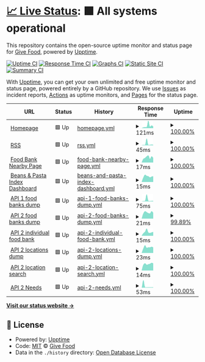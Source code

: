 # [📈 Live Status](https://uptime.givefood.org.uk): <!--live status--> **🟩 All systems operational**

This repository contains the open-source uptime monitor and status page for [Give Food](https://www.givefood.org.uk), powered by [Upptime](https://github.com/upptime/upptime).

[![Uptime CI](https://github.com/koj-co/upptime/workflows/Uptime%20CI/badge.svg)](https://github.com/koj-co/upptime/actions?query=workflow%3A%22Uptime+CI%22)
[![Response Time CI](https://github.com/koj-co/upptime/workflows/Response%20Time%20CI/badge.svg)](https://github.com/koj-co/upptime/actions?query=workflow%3A%22Response+Time+CI%22)
[![Graphs CI](https://github.com/koj-co/upptime/workflows/Graphs%20CI/badge.svg)](https://github.com/koj-co/upptime/actions?query=workflow%3A%22Graphs+CI%22)
[![Static Site CI](https://github.com/koj-co/upptime/workflows/Static%20Site%20CI/badge.svg)](https://github.com/koj-co/upptime/actions?query=workflow%3A%22Static+Site+CI%22)
[![Summary CI](https://github.com/koj-co/upptime/workflows/Summary%20CI/badge.svg)](https://github.com/koj-co/upptime/actions?query=workflow%3A%22Summary+CI%22)

With [Upptime](https://upptime.js.org), you can get your own unlimited and free uptime monitor and status page, powered entirely by a GitHub repository. We use [Issues](https://github.com/givefood/upptime/issues) as incident reports, [Actions](https://github.com/givefood/upptime/actions) as uptime monitors, and [Pages](https://uptime.givefood.org.uk) for the status page.

<!--start: status pages-->
<!-- This summary is generated by Upptime (https://github.com/upptime/upptime) -->
<!-- Do not edit this manually, your changes will be overwritten -->
<!-- prettier-ignore -->
| URL | Status | History | Response Time | Uptime |
| --- | ------ | ------- | ------------- | ------ |
| <img alt="" src="https://icons.duckduckgo.com/ip3/www.givefood.org.uk.ico" height="13"> [Homepage](https://www.givefood.org.uk/) | 🟩 Up | [homepage.yml](https://github.com/givefood/upptime/commits/HEAD/history/homepage.yml) | <details><summary><img alt="Response time graph" src="./graphs/homepage/response-time-week.png" height="20"> 121ms</summary><br><a href="https://uptime.givefood.org.uk/history/homepage"><img alt="Response time 347" src="https://img.shields.io/endpoint?url=https%3A%2F%2Fraw.githubusercontent.com%2Fgivefood%2Fupptime%2FHEAD%2Fapi%2Fhomepage%2Fresponse-time.json"></a><br><a href="https://uptime.givefood.org.uk/history/homepage"><img alt="24-hour response time 86" src="https://img.shields.io/endpoint?url=https%3A%2F%2Fraw.githubusercontent.com%2Fgivefood%2Fupptime%2FHEAD%2Fapi%2Fhomepage%2Fresponse-time-day.json"></a><br><a href="https://uptime.givefood.org.uk/history/homepage"><img alt="7-day response time 121" src="https://img.shields.io/endpoint?url=https%3A%2F%2Fraw.githubusercontent.com%2Fgivefood%2Fupptime%2FHEAD%2Fapi%2Fhomepage%2Fresponse-time-week.json"></a><br><a href="https://uptime.givefood.org.uk/history/homepage"><img alt="30-day response time 565" src="https://img.shields.io/endpoint?url=https%3A%2F%2Fraw.githubusercontent.com%2Fgivefood%2Fupptime%2FHEAD%2Fapi%2Fhomepage%2Fresponse-time-month.json"></a><br><a href="https://uptime.givefood.org.uk/history/homepage"><img alt="1-year response time 347" src="https://img.shields.io/endpoint?url=https%3A%2F%2Fraw.githubusercontent.com%2Fgivefood%2Fupptime%2FHEAD%2Fapi%2Fhomepage%2Fresponse-time-year.json"></a></details> | <details><summary><a href="https://uptime.givefood.org.uk/history/homepage">100.00%</a></summary><a href="https://uptime.givefood.org.uk/history/homepage"><img alt="All-time uptime 100.00%" src="https://img.shields.io/endpoint?url=https%3A%2F%2Fraw.githubusercontent.com%2Fgivefood%2Fupptime%2FHEAD%2Fapi%2Fhomepage%2Fuptime.json"></a><br><a href="https://uptime.givefood.org.uk/history/homepage"><img alt="24-hour uptime 100.00%" src="https://img.shields.io/endpoint?url=https%3A%2F%2Fraw.githubusercontent.com%2Fgivefood%2Fupptime%2FHEAD%2Fapi%2Fhomepage%2Fuptime-day.json"></a><br><a href="https://uptime.givefood.org.uk/history/homepage"><img alt="7-day uptime 100.00%" src="https://img.shields.io/endpoint?url=https%3A%2F%2Fraw.githubusercontent.com%2Fgivefood%2Fupptime%2FHEAD%2Fapi%2Fhomepage%2Fuptime-week.json"></a><br><a href="https://uptime.givefood.org.uk/history/homepage"><img alt="30-day uptime 100.00%" src="https://img.shields.io/endpoint?url=https%3A%2F%2Fraw.githubusercontent.com%2Fgivefood%2Fupptime%2FHEAD%2Fapi%2Fhomepage%2Fuptime-month.json"></a><br><a href="https://uptime.givefood.org.uk/history/homepage"><img alt="1-year uptime 100.00%" src="https://img.shields.io/endpoint?url=https%3A%2F%2Fraw.githubusercontent.com%2Fgivefood%2Fupptime%2FHEAD%2Fapi%2Fhomepage%2Fuptime-year.json"></a></details>
| <img alt="" src="https://icons.duckduckgo.com/ip3/www.givefood.org.uk.ico" height="13"> [RSS](https://www.givefood.org.uk/needs/rss.xml) | 🟩 Up | [rss.yml](https://github.com/givefood/upptime/commits/HEAD/history/rss.yml) | <details><summary><img alt="Response time graph" src="./graphs/rss/response-time-week.png" height="20"> 45ms</summary><br><a href="https://uptime.givefood.org.uk/history/rss"><img alt="Response time 462" src="https://img.shields.io/endpoint?url=https%3A%2F%2Fraw.githubusercontent.com%2Fgivefood%2Fupptime%2FHEAD%2Fapi%2Frss%2Fresponse-time.json"></a><br><a href="https://uptime.givefood.org.uk/history/rss"><img alt="24-hour response time 18" src="https://img.shields.io/endpoint?url=https%3A%2F%2Fraw.githubusercontent.com%2Fgivefood%2Fupptime%2FHEAD%2Fapi%2Frss%2Fresponse-time-day.json"></a><br><a href="https://uptime.givefood.org.uk/history/rss"><img alt="7-day response time 45" src="https://img.shields.io/endpoint?url=https%3A%2F%2Fraw.githubusercontent.com%2Fgivefood%2Fupptime%2FHEAD%2Fapi%2Frss%2Fresponse-time-week.json"></a><br><a href="https://uptime.givefood.org.uk/history/rss"><img alt="30-day response time 109" src="https://img.shields.io/endpoint?url=https%3A%2F%2Fraw.githubusercontent.com%2Fgivefood%2Fupptime%2FHEAD%2Fapi%2Frss%2Fresponse-time-month.json"></a><br><a href="https://uptime.givefood.org.uk/history/rss"><img alt="1-year response time 462" src="https://img.shields.io/endpoint?url=https%3A%2F%2Fraw.githubusercontent.com%2Fgivefood%2Fupptime%2FHEAD%2Fapi%2Frss%2Fresponse-time-year.json"></a></details> | <details><summary><a href="https://uptime.givefood.org.uk/history/rss">100.00%</a></summary><a href="https://uptime.givefood.org.uk/history/rss"><img alt="All-time uptime 100.00%" src="https://img.shields.io/endpoint?url=https%3A%2F%2Fraw.githubusercontent.com%2Fgivefood%2Fupptime%2FHEAD%2Fapi%2Frss%2Fuptime.json"></a><br><a href="https://uptime.givefood.org.uk/history/rss"><img alt="24-hour uptime 100.00%" src="https://img.shields.io/endpoint?url=https%3A%2F%2Fraw.githubusercontent.com%2Fgivefood%2Fupptime%2FHEAD%2Fapi%2Frss%2Fuptime-day.json"></a><br><a href="https://uptime.givefood.org.uk/history/rss"><img alt="7-day uptime 100.00%" src="https://img.shields.io/endpoint?url=https%3A%2F%2Fraw.githubusercontent.com%2Fgivefood%2Fupptime%2FHEAD%2Fapi%2Frss%2Fuptime-week.json"></a><br><a href="https://uptime.givefood.org.uk/history/rss"><img alt="30-day uptime 100.00%" src="https://img.shields.io/endpoint?url=https%3A%2F%2Fraw.githubusercontent.com%2Fgivefood%2Fupptime%2FHEAD%2Fapi%2Frss%2Fuptime-month.json"></a><br><a href="https://uptime.givefood.org.uk/history/rss"><img alt="1-year uptime 100.00%" src="https://img.shields.io/endpoint?url=https%3A%2F%2Fraw.githubusercontent.com%2Fgivefood%2Fupptime%2FHEAD%2Fapi%2Frss%2Fuptime-year.json"></a></details>
| <img alt="" src="https://icons.duckduckgo.com/ip3/www.givefood.org.uk.ico" height="13"> [Food Bank Nearby Page](https://www.givefood.org.uk/needs/at/saltash/nearby/) | 🟩 Up | [food-bank-nearby-page.yml](https://github.com/givefood/upptime/commits/HEAD/history/food-bank-nearby-page.yml) | <details><summary><img alt="Response time graph" src="./graphs/food-bank-nearby-page/response-time-week.png" height="20"> 17ms</summary><br><a href="https://uptime.givefood.org.uk/history/food-bank-nearby-page"><img alt="Response time 60" src="https://img.shields.io/endpoint?url=https%3A%2F%2Fraw.githubusercontent.com%2Fgivefood%2Fupptime%2FHEAD%2Fapi%2Ffood-bank-nearby-page%2Fresponse-time.json"></a><br><a href="https://uptime.givefood.org.uk/history/food-bank-nearby-page"><img alt="24-hour response time 15" src="https://img.shields.io/endpoint?url=https%3A%2F%2Fraw.githubusercontent.com%2Fgivefood%2Fupptime%2FHEAD%2Fapi%2Ffood-bank-nearby-page%2Fresponse-time-day.json"></a><br><a href="https://uptime.givefood.org.uk/history/food-bank-nearby-page"><img alt="7-day response time 17" src="https://img.shields.io/endpoint?url=https%3A%2F%2Fraw.githubusercontent.com%2Fgivefood%2Fupptime%2FHEAD%2Fapi%2Ffood-bank-nearby-page%2Fresponse-time-week.json"></a><br><a href="https://uptime.givefood.org.uk/history/food-bank-nearby-page"><img alt="30-day response time 40" src="https://img.shields.io/endpoint?url=https%3A%2F%2Fraw.githubusercontent.com%2Fgivefood%2Fupptime%2FHEAD%2Fapi%2Ffood-bank-nearby-page%2Fresponse-time-month.json"></a><br><a href="https://uptime.givefood.org.uk/history/food-bank-nearby-page"><img alt="1-year response time 60" src="https://img.shields.io/endpoint?url=https%3A%2F%2Fraw.githubusercontent.com%2Fgivefood%2Fupptime%2FHEAD%2Fapi%2Ffood-bank-nearby-page%2Fresponse-time-year.json"></a></details> | <details><summary><a href="https://uptime.givefood.org.uk/history/food-bank-nearby-page">100.00%</a></summary><a href="https://uptime.givefood.org.uk/history/food-bank-nearby-page"><img alt="All-time uptime 100.00%" src="https://img.shields.io/endpoint?url=https%3A%2F%2Fraw.githubusercontent.com%2Fgivefood%2Fupptime%2FHEAD%2Fapi%2Ffood-bank-nearby-page%2Fuptime.json"></a><br><a href="https://uptime.givefood.org.uk/history/food-bank-nearby-page"><img alt="24-hour uptime 100.00%" src="https://img.shields.io/endpoint?url=https%3A%2F%2Fraw.githubusercontent.com%2Fgivefood%2Fupptime%2FHEAD%2Fapi%2Ffood-bank-nearby-page%2Fuptime-day.json"></a><br><a href="https://uptime.givefood.org.uk/history/food-bank-nearby-page"><img alt="7-day uptime 100.00%" src="https://img.shields.io/endpoint?url=https%3A%2F%2Fraw.githubusercontent.com%2Fgivefood%2Fupptime%2FHEAD%2Fapi%2Ffood-bank-nearby-page%2Fuptime-week.json"></a><br><a href="https://uptime.givefood.org.uk/history/food-bank-nearby-page"><img alt="30-day uptime 100.00%" src="https://img.shields.io/endpoint?url=https%3A%2F%2Fraw.githubusercontent.com%2Fgivefood%2Fupptime%2FHEAD%2Fapi%2Ffood-bank-nearby-page%2Fuptime-month.json"></a><br><a href="https://uptime.givefood.org.uk/history/food-bank-nearby-page"><img alt="1-year uptime 100.00%" src="https://img.shields.io/endpoint?url=https%3A%2F%2Fraw.githubusercontent.com%2Fgivefood%2Fupptime%2FHEAD%2Fapi%2Ffood-bank-nearby-page%2Fuptime-year.json"></a></details>
| <img alt="" src="https://icons.duckduckgo.com/ip3/www.givefood.org.uk.ico" height="13"> [Beans & Pasta Index Dashboard](https://www.givefood.org.uk/dashboard/bean-pasta-index/) | 🟩 Up | [beans-and-pasta-index-dashboard.yml](https://github.com/givefood/upptime/commits/HEAD/history/beans-and-pasta-index-dashboard.yml) | <details><summary><img alt="Response time graph" src="./graphs/beans-and-pasta-index-dashboard/response-time-week.png" height="20"> 15ms</summary><br><a href="https://uptime.givefood.org.uk/history/beans-and-pasta-index-dashboard"><img alt="Response time 62" src="https://img.shields.io/endpoint?url=https%3A%2F%2Fraw.githubusercontent.com%2Fgivefood%2Fupptime%2FHEAD%2Fapi%2Fbeans-and-pasta-index-dashboard%2Fresponse-time.json"></a><br><a href="https://uptime.givefood.org.uk/history/beans-and-pasta-index-dashboard"><img alt="24-hour response time 15" src="https://img.shields.io/endpoint?url=https%3A%2F%2Fraw.githubusercontent.com%2Fgivefood%2Fupptime%2FHEAD%2Fapi%2Fbeans-and-pasta-index-dashboard%2Fresponse-time-day.json"></a><br><a href="https://uptime.givefood.org.uk/history/beans-and-pasta-index-dashboard"><img alt="7-day response time 15" src="https://img.shields.io/endpoint?url=https%3A%2F%2Fraw.githubusercontent.com%2Fgivefood%2Fupptime%2FHEAD%2Fapi%2Fbeans-and-pasta-index-dashboard%2Fresponse-time-week.json"></a><br><a href="https://uptime.givefood.org.uk/history/beans-and-pasta-index-dashboard"><img alt="30-day response time 53" src="https://img.shields.io/endpoint?url=https%3A%2F%2Fraw.githubusercontent.com%2Fgivefood%2Fupptime%2FHEAD%2Fapi%2Fbeans-and-pasta-index-dashboard%2Fresponse-time-month.json"></a><br><a href="https://uptime.givefood.org.uk/history/beans-and-pasta-index-dashboard"><img alt="1-year response time 62" src="https://img.shields.io/endpoint?url=https%3A%2F%2Fraw.githubusercontent.com%2Fgivefood%2Fupptime%2FHEAD%2Fapi%2Fbeans-and-pasta-index-dashboard%2Fresponse-time-year.json"></a></details> | <details><summary><a href="https://uptime.givefood.org.uk/history/beans-and-pasta-index-dashboard">100.00%</a></summary><a href="https://uptime.givefood.org.uk/history/beans-and-pasta-index-dashboard"><img alt="All-time uptime 100.00%" src="https://img.shields.io/endpoint?url=https%3A%2F%2Fraw.githubusercontent.com%2Fgivefood%2Fupptime%2FHEAD%2Fapi%2Fbeans-and-pasta-index-dashboard%2Fuptime.json"></a><br><a href="https://uptime.givefood.org.uk/history/beans-and-pasta-index-dashboard"><img alt="24-hour uptime 100.00%" src="https://img.shields.io/endpoint?url=https%3A%2F%2Fraw.githubusercontent.com%2Fgivefood%2Fupptime%2FHEAD%2Fapi%2Fbeans-and-pasta-index-dashboard%2Fuptime-day.json"></a><br><a href="https://uptime.givefood.org.uk/history/beans-and-pasta-index-dashboard"><img alt="7-day uptime 100.00%" src="https://img.shields.io/endpoint?url=https%3A%2F%2Fraw.githubusercontent.com%2Fgivefood%2Fupptime%2FHEAD%2Fapi%2Fbeans-and-pasta-index-dashboard%2Fuptime-week.json"></a><br><a href="https://uptime.givefood.org.uk/history/beans-and-pasta-index-dashboard"><img alt="30-day uptime 100.00%" src="https://img.shields.io/endpoint?url=https%3A%2F%2Fraw.githubusercontent.com%2Fgivefood%2Fupptime%2FHEAD%2Fapi%2Fbeans-and-pasta-index-dashboard%2Fuptime-month.json"></a><br><a href="https://uptime.givefood.org.uk/history/beans-and-pasta-index-dashboard"><img alt="1-year uptime 100.00%" src="https://img.shields.io/endpoint?url=https%3A%2F%2Fraw.githubusercontent.com%2Fgivefood%2Fupptime%2FHEAD%2Fapi%2Fbeans-and-pasta-index-dashboard%2Fuptime-year.json"></a></details>
| <img alt="" src="https://icons.duckduckgo.com/ip3/www.givefood.org.uk.ico" height="13"> [API 1 food banks dump](https://www.givefood.org.uk/api/1/foodbanks/) | 🟩 Up | [api-1-food-banks-dump.yml](https://github.com/givefood/upptime/commits/HEAD/history/api-1-food-banks-dump.yml) | <details><summary><img alt="Response time graph" src="./graphs/api-1-food-banks-dump/response-time-week.png" height="20"> 75ms</summary><br><a href="https://uptime.givefood.org.uk/history/api-1-food-banks-dump"><img alt="Response time 573" src="https://img.shields.io/endpoint?url=https%3A%2F%2Fraw.githubusercontent.com%2Fgivefood%2Fupptime%2FHEAD%2Fapi%2Fapi-1-food-banks-dump%2Fresponse-time.json"></a><br><a href="https://uptime.givefood.org.uk/history/api-1-food-banks-dump"><img alt="24-hour response time 29" src="https://img.shields.io/endpoint?url=https%3A%2F%2Fraw.githubusercontent.com%2Fgivefood%2Fupptime%2FHEAD%2Fapi%2Fapi-1-food-banks-dump%2Fresponse-time-day.json"></a><br><a href="https://uptime.givefood.org.uk/history/api-1-food-banks-dump"><img alt="7-day response time 75" src="https://img.shields.io/endpoint?url=https%3A%2F%2Fraw.githubusercontent.com%2Fgivefood%2Fupptime%2FHEAD%2Fapi%2Fapi-1-food-banks-dump%2Fresponse-time-week.json"></a><br><a href="https://uptime.givefood.org.uk/history/api-1-food-banks-dump"><img alt="30-day response time 249" src="https://img.shields.io/endpoint?url=https%3A%2F%2Fraw.githubusercontent.com%2Fgivefood%2Fupptime%2FHEAD%2Fapi%2Fapi-1-food-banks-dump%2Fresponse-time-month.json"></a><br><a href="https://uptime.givefood.org.uk/history/api-1-food-banks-dump"><img alt="1-year response time 573" src="https://img.shields.io/endpoint?url=https%3A%2F%2Fraw.githubusercontent.com%2Fgivefood%2Fupptime%2FHEAD%2Fapi%2Fapi-1-food-banks-dump%2Fresponse-time-year.json"></a></details> | <details><summary><a href="https://uptime.givefood.org.uk/history/api-1-food-banks-dump">100.00%</a></summary><a href="https://uptime.givefood.org.uk/history/api-1-food-banks-dump"><img alt="All-time uptime 100.00%" src="https://img.shields.io/endpoint?url=https%3A%2F%2Fraw.githubusercontent.com%2Fgivefood%2Fupptime%2FHEAD%2Fapi%2Fapi-1-food-banks-dump%2Fuptime.json"></a><br><a href="https://uptime.givefood.org.uk/history/api-1-food-banks-dump"><img alt="24-hour uptime 100.00%" src="https://img.shields.io/endpoint?url=https%3A%2F%2Fraw.githubusercontent.com%2Fgivefood%2Fupptime%2FHEAD%2Fapi%2Fapi-1-food-banks-dump%2Fuptime-day.json"></a><br><a href="https://uptime.givefood.org.uk/history/api-1-food-banks-dump"><img alt="7-day uptime 100.00%" src="https://img.shields.io/endpoint?url=https%3A%2F%2Fraw.githubusercontent.com%2Fgivefood%2Fupptime%2FHEAD%2Fapi%2Fapi-1-food-banks-dump%2Fuptime-week.json"></a><br><a href="https://uptime.givefood.org.uk/history/api-1-food-banks-dump"><img alt="30-day uptime 100.00%" src="https://img.shields.io/endpoint?url=https%3A%2F%2Fraw.githubusercontent.com%2Fgivefood%2Fupptime%2FHEAD%2Fapi%2Fapi-1-food-banks-dump%2Fuptime-month.json"></a><br><a href="https://uptime.givefood.org.uk/history/api-1-food-banks-dump"><img alt="1-year uptime 100.00%" src="https://img.shields.io/endpoint?url=https%3A%2F%2Fraw.githubusercontent.com%2Fgivefood%2Fupptime%2FHEAD%2Fapi%2Fapi-1-food-banks-dump%2Fuptime-year.json"></a></details>
| <img alt="" src="https://icons.duckduckgo.com/ip3/www.givefood.org.uk.ico" height="13"> [API 2 food banks dump](https://www.givefood.org.uk/api/2/foodbanks/) | 🟩 Up | [api-2-food-banks-dump.yml](https://github.com/givefood/upptime/commits/HEAD/history/api-2-food-banks-dump.yml) | <details><summary><img alt="Response time graph" src="./graphs/api-2-food-banks-dump/response-time-week.png" height="20"> 21ms</summary><br><a href="https://uptime.givefood.org.uk/history/api-2-food-banks-dump"><img alt="Response time 432" src="https://img.shields.io/endpoint?url=https%3A%2F%2Fraw.githubusercontent.com%2Fgivefood%2Fupptime%2FHEAD%2Fapi%2Fapi-2-food-banks-dump%2Fresponse-time.json"></a><br><a href="https://uptime.givefood.org.uk/history/api-2-food-banks-dump"><img alt="24-hour response time 22" src="https://img.shields.io/endpoint?url=https%3A%2F%2Fraw.githubusercontent.com%2Fgivefood%2Fupptime%2FHEAD%2Fapi%2Fapi-2-food-banks-dump%2Fresponse-time-day.json"></a><br><a href="https://uptime.givefood.org.uk/history/api-2-food-banks-dump"><img alt="7-day response time 21" src="https://img.shields.io/endpoint?url=https%3A%2F%2Fraw.githubusercontent.com%2Fgivefood%2Fupptime%2FHEAD%2Fapi%2Fapi-2-food-banks-dump%2Fresponse-time-week.json"></a><br><a href="https://uptime.givefood.org.uk/history/api-2-food-banks-dump"><img alt="30-day response time 230" src="https://img.shields.io/endpoint?url=https%3A%2F%2Fraw.githubusercontent.com%2Fgivefood%2Fupptime%2FHEAD%2Fapi%2Fapi-2-food-banks-dump%2Fresponse-time-month.json"></a><br><a href="https://uptime.givefood.org.uk/history/api-2-food-banks-dump"><img alt="1-year response time 432" src="https://img.shields.io/endpoint?url=https%3A%2F%2Fraw.githubusercontent.com%2Fgivefood%2Fupptime%2FHEAD%2Fapi%2Fapi-2-food-banks-dump%2Fresponse-time-year.json"></a></details> | <details><summary><a href="https://uptime.givefood.org.uk/history/api-2-food-banks-dump">99.89%</a></summary><a href="https://uptime.givefood.org.uk/history/api-2-food-banks-dump"><img alt="All-time uptime 100.00%" src="https://img.shields.io/endpoint?url=https%3A%2F%2Fraw.githubusercontent.com%2Fgivefood%2Fupptime%2FHEAD%2Fapi%2Fapi-2-food-banks-dump%2Fuptime.json"></a><br><a href="https://uptime.givefood.org.uk/history/api-2-food-banks-dump"><img alt="24-hour uptime 99.24%" src="https://img.shields.io/endpoint?url=https%3A%2F%2Fraw.githubusercontent.com%2Fgivefood%2Fupptime%2FHEAD%2Fapi%2Fapi-2-food-banks-dump%2Fuptime-day.json"></a><br><a href="https://uptime.givefood.org.uk/history/api-2-food-banks-dump"><img alt="7-day uptime 99.89%" src="https://img.shields.io/endpoint?url=https%3A%2F%2Fraw.githubusercontent.com%2Fgivefood%2Fupptime%2FHEAD%2Fapi%2Fapi-2-food-banks-dump%2Fuptime-week.json"></a><br><a href="https://uptime.givefood.org.uk/history/api-2-food-banks-dump"><img alt="30-day uptime 99.98%" src="https://img.shields.io/endpoint?url=https%3A%2F%2Fraw.githubusercontent.com%2Fgivefood%2Fupptime%2FHEAD%2Fapi%2Fapi-2-food-banks-dump%2Fuptime-month.json"></a><br><a href="https://uptime.givefood.org.uk/history/api-2-food-banks-dump"><img alt="1-year uptime 100.00%" src="https://img.shields.io/endpoint?url=https%3A%2F%2Fraw.githubusercontent.com%2Fgivefood%2Fupptime%2FHEAD%2Fapi%2Fapi-2-food-banks-dump%2Fuptime-year.json"></a></details>
| <img alt="" src="https://icons.duckduckgo.com/ip3/www.givefood.org.uk.ico" height="13"> [API 2 individual food bank](https://www.givefood.org.uk/api/2/foodbank/sid-valley/) | 🟩 Up | [api-2-individual-food-bank.yml](https://github.com/givefood/upptime/commits/HEAD/history/api-2-individual-food-bank.yml) | <details><summary><img alt="Response time graph" src="./graphs/api-2-individual-food-bank/response-time-week.png" height="20"> 15ms</summary><br><a href="https://uptime.givefood.org.uk/history/api-2-individual-food-bank"><img alt="Response time 67" src="https://img.shields.io/endpoint?url=https%3A%2F%2Fraw.githubusercontent.com%2Fgivefood%2Fupptime%2FHEAD%2Fapi%2Fapi-2-individual-food-bank%2Fresponse-time.json"></a><br><a href="https://uptime.givefood.org.uk/history/api-2-individual-food-bank"><img alt="24-hour response time 15" src="https://img.shields.io/endpoint?url=https%3A%2F%2Fraw.githubusercontent.com%2Fgivefood%2Fupptime%2FHEAD%2Fapi%2Fapi-2-individual-food-bank%2Fresponse-time-day.json"></a><br><a href="https://uptime.givefood.org.uk/history/api-2-individual-food-bank"><img alt="7-day response time 15" src="https://img.shields.io/endpoint?url=https%3A%2F%2Fraw.githubusercontent.com%2Fgivefood%2Fupptime%2FHEAD%2Fapi%2Fapi-2-individual-food-bank%2Fresponse-time-week.json"></a><br><a href="https://uptime.givefood.org.uk/history/api-2-individual-food-bank"><img alt="30-day response time 48" src="https://img.shields.io/endpoint?url=https%3A%2F%2Fraw.githubusercontent.com%2Fgivefood%2Fupptime%2FHEAD%2Fapi%2Fapi-2-individual-food-bank%2Fresponse-time-month.json"></a><br><a href="https://uptime.givefood.org.uk/history/api-2-individual-food-bank"><img alt="1-year response time 67" src="https://img.shields.io/endpoint?url=https%3A%2F%2Fraw.githubusercontent.com%2Fgivefood%2Fupptime%2FHEAD%2Fapi%2Fapi-2-individual-food-bank%2Fresponse-time-year.json"></a></details> | <details><summary><a href="https://uptime.givefood.org.uk/history/api-2-individual-food-bank">100.00%</a></summary><a href="https://uptime.givefood.org.uk/history/api-2-individual-food-bank"><img alt="All-time uptime 100.00%" src="https://img.shields.io/endpoint?url=https%3A%2F%2Fraw.githubusercontent.com%2Fgivefood%2Fupptime%2FHEAD%2Fapi%2Fapi-2-individual-food-bank%2Fuptime.json"></a><br><a href="https://uptime.givefood.org.uk/history/api-2-individual-food-bank"><img alt="24-hour uptime 100.00%" src="https://img.shields.io/endpoint?url=https%3A%2F%2Fraw.githubusercontent.com%2Fgivefood%2Fupptime%2FHEAD%2Fapi%2Fapi-2-individual-food-bank%2Fuptime-day.json"></a><br><a href="https://uptime.givefood.org.uk/history/api-2-individual-food-bank"><img alt="7-day uptime 100.00%" src="https://img.shields.io/endpoint?url=https%3A%2F%2Fraw.githubusercontent.com%2Fgivefood%2Fupptime%2FHEAD%2Fapi%2Fapi-2-individual-food-bank%2Fuptime-week.json"></a><br><a href="https://uptime.givefood.org.uk/history/api-2-individual-food-bank"><img alt="30-day uptime 100.00%" src="https://img.shields.io/endpoint?url=https%3A%2F%2Fraw.githubusercontent.com%2Fgivefood%2Fupptime%2FHEAD%2Fapi%2Fapi-2-individual-food-bank%2Fuptime-month.json"></a><br><a href="https://uptime.givefood.org.uk/history/api-2-individual-food-bank"><img alt="1-year uptime 100.00%" src="https://img.shields.io/endpoint?url=https%3A%2F%2Fraw.githubusercontent.com%2Fgivefood%2Fupptime%2FHEAD%2Fapi%2Fapi-2-individual-food-bank%2Fuptime-year.json"></a></details>
| <img alt="" src="https://icons.duckduckgo.com/ip3/www.givefood.org.uk.ico" height="13"> [API 2 locations dump](https://www.givefood.org.uk/api/2/locations/) | 🟩 Up | [api-2-locations-dump.yml](https://github.com/givefood/upptime/commits/HEAD/history/api-2-locations-dump.yml) | <details><summary><img alt="Response time graph" src="./graphs/api-2-locations-dump/response-time-week.png" height="20"> 23ms</summary><br><a href="https://uptime.givefood.org.uk/history/api-2-locations-dump"><img alt="Response time 363" src="https://img.shields.io/endpoint?url=https%3A%2F%2Fraw.githubusercontent.com%2Fgivefood%2Fupptime%2FHEAD%2Fapi%2Fapi-2-locations-dump%2Fresponse-time.json"></a><br><a href="https://uptime.givefood.org.uk/history/api-2-locations-dump"><img alt="24-hour response time 22" src="https://img.shields.io/endpoint?url=https%3A%2F%2Fraw.githubusercontent.com%2Fgivefood%2Fupptime%2FHEAD%2Fapi%2Fapi-2-locations-dump%2Fresponse-time-day.json"></a><br><a href="https://uptime.givefood.org.uk/history/api-2-locations-dump"><img alt="7-day response time 23" src="https://img.shields.io/endpoint?url=https%3A%2F%2Fraw.githubusercontent.com%2Fgivefood%2Fupptime%2FHEAD%2Fapi%2Fapi-2-locations-dump%2Fresponse-time-week.json"></a><br><a href="https://uptime.givefood.org.uk/history/api-2-locations-dump"><img alt="30-day response time 135" src="https://img.shields.io/endpoint?url=https%3A%2F%2Fraw.githubusercontent.com%2Fgivefood%2Fupptime%2FHEAD%2Fapi%2Fapi-2-locations-dump%2Fresponse-time-month.json"></a><br><a href="https://uptime.givefood.org.uk/history/api-2-locations-dump"><img alt="1-year response time 363" src="https://img.shields.io/endpoint?url=https%3A%2F%2Fraw.githubusercontent.com%2Fgivefood%2Fupptime%2FHEAD%2Fapi%2Fapi-2-locations-dump%2Fresponse-time-year.json"></a></details> | <details><summary><a href="https://uptime.givefood.org.uk/history/api-2-locations-dump">100.00%</a></summary><a href="https://uptime.givefood.org.uk/history/api-2-locations-dump"><img alt="All-time uptime 100.00%" src="https://img.shields.io/endpoint?url=https%3A%2F%2Fraw.githubusercontent.com%2Fgivefood%2Fupptime%2FHEAD%2Fapi%2Fapi-2-locations-dump%2Fuptime.json"></a><br><a href="https://uptime.givefood.org.uk/history/api-2-locations-dump"><img alt="24-hour uptime 100.00%" src="https://img.shields.io/endpoint?url=https%3A%2F%2Fraw.githubusercontent.com%2Fgivefood%2Fupptime%2FHEAD%2Fapi%2Fapi-2-locations-dump%2Fuptime-day.json"></a><br><a href="https://uptime.givefood.org.uk/history/api-2-locations-dump"><img alt="7-day uptime 100.00%" src="https://img.shields.io/endpoint?url=https%3A%2F%2Fraw.githubusercontent.com%2Fgivefood%2Fupptime%2FHEAD%2Fapi%2Fapi-2-locations-dump%2Fuptime-week.json"></a><br><a href="https://uptime.givefood.org.uk/history/api-2-locations-dump"><img alt="30-day uptime 100.00%" src="https://img.shields.io/endpoint?url=https%3A%2F%2Fraw.githubusercontent.com%2Fgivefood%2Fupptime%2FHEAD%2Fapi%2Fapi-2-locations-dump%2Fuptime-month.json"></a><br><a href="https://uptime.givefood.org.uk/history/api-2-locations-dump"><img alt="1-year uptime 100.00%" src="https://img.shields.io/endpoint?url=https%3A%2F%2Fraw.githubusercontent.com%2Fgivefood%2Fupptime%2FHEAD%2Fapi%2Fapi-2-locations-dump%2Fuptime-year.json"></a></details>
| <img alt="" src="https://icons.duckduckgo.com/ip3/www.givefood.org.uk.ico" height="13"> [API 2 location search](https://www.givefood.org.uk/api/2/locations/search/?lat_lng=51.178889,-1.826111) | 🟩 Up | [api-2-location-search.yml](https://github.com/givefood/upptime/commits/HEAD/history/api-2-location-search.yml) | <details><summary><img alt="Response time graph" src="./graphs/api-2-location-search/response-time-week.png" height="20"> 14ms</summary><br><a href="https://uptime.givefood.org.uk/history/api-2-location-search"><img alt="Response time 31" src="https://img.shields.io/endpoint?url=https%3A%2F%2Fraw.githubusercontent.com%2Fgivefood%2Fupptime%2FHEAD%2Fapi%2Fapi-2-location-search%2Fresponse-time.json"></a><br><a href="https://uptime.givefood.org.uk/history/api-2-location-search"><img alt="24-hour response time 15" src="https://img.shields.io/endpoint?url=https%3A%2F%2Fraw.githubusercontent.com%2Fgivefood%2Fupptime%2FHEAD%2Fapi%2Fapi-2-location-search%2Fresponse-time-day.json"></a><br><a href="https://uptime.givefood.org.uk/history/api-2-location-search"><img alt="7-day response time 14" src="https://img.shields.io/endpoint?url=https%3A%2F%2Fraw.githubusercontent.com%2Fgivefood%2Fupptime%2FHEAD%2Fapi%2Fapi-2-location-search%2Fresponse-time-week.json"></a><br><a href="https://uptime.givefood.org.uk/history/api-2-location-search"><img alt="30-day response time 32" src="https://img.shields.io/endpoint?url=https%3A%2F%2Fraw.githubusercontent.com%2Fgivefood%2Fupptime%2FHEAD%2Fapi%2Fapi-2-location-search%2Fresponse-time-month.json"></a><br><a href="https://uptime.givefood.org.uk/history/api-2-location-search"><img alt="1-year response time 31" src="https://img.shields.io/endpoint?url=https%3A%2F%2Fraw.githubusercontent.com%2Fgivefood%2Fupptime%2FHEAD%2Fapi%2Fapi-2-location-search%2Fresponse-time-year.json"></a></details> | <details><summary><a href="https://uptime.givefood.org.uk/history/api-2-location-search">100.00%</a></summary><a href="https://uptime.givefood.org.uk/history/api-2-location-search"><img alt="All-time uptime 100.00%" src="https://img.shields.io/endpoint?url=https%3A%2F%2Fraw.githubusercontent.com%2Fgivefood%2Fupptime%2FHEAD%2Fapi%2Fapi-2-location-search%2Fuptime.json"></a><br><a href="https://uptime.givefood.org.uk/history/api-2-location-search"><img alt="24-hour uptime 100.00%" src="https://img.shields.io/endpoint?url=https%3A%2F%2Fraw.githubusercontent.com%2Fgivefood%2Fupptime%2FHEAD%2Fapi%2Fapi-2-location-search%2Fuptime-day.json"></a><br><a href="https://uptime.givefood.org.uk/history/api-2-location-search"><img alt="7-day uptime 100.00%" src="https://img.shields.io/endpoint?url=https%3A%2F%2Fraw.githubusercontent.com%2Fgivefood%2Fupptime%2FHEAD%2Fapi%2Fapi-2-location-search%2Fuptime-week.json"></a><br><a href="https://uptime.givefood.org.uk/history/api-2-location-search"><img alt="30-day uptime 100.00%" src="https://img.shields.io/endpoint?url=https%3A%2F%2Fraw.githubusercontent.com%2Fgivefood%2Fupptime%2FHEAD%2Fapi%2Fapi-2-location-search%2Fuptime-month.json"></a><br><a href="https://uptime.givefood.org.uk/history/api-2-location-search"><img alt="1-year uptime 100.00%" src="https://img.shields.io/endpoint?url=https%3A%2F%2Fraw.githubusercontent.com%2Fgivefood%2Fupptime%2FHEAD%2Fapi%2Fapi-2-location-search%2Fuptime-year.json"></a></details>
| <img alt="" src="https://icons.duckduckgo.com/ip3/www.givefood.org.uk.ico" height="13"> [API 2 Needs](https://www.givefood.org.uk/api/2/needs/) | 🟩 Up | [api-2-needs.yml](https://github.com/givefood/upptime/commits/HEAD/history/api-2-needs.yml) | <details><summary><img alt="Response time graph" src="./graphs/api-2-needs/response-time-week.png" height="20"> 53ms</summary><br><a href="https://uptime.givefood.org.uk/history/api-2-needs"><img alt="Response time 514" src="https://img.shields.io/endpoint?url=https%3A%2F%2Fraw.githubusercontent.com%2Fgivefood%2Fupptime%2FHEAD%2Fapi%2Fapi-2-needs%2Fresponse-time.json"></a><br><a href="https://uptime.givefood.org.uk/history/api-2-needs"><img alt="24-hour response time 16" src="https://img.shields.io/endpoint?url=https%3A%2F%2Fraw.githubusercontent.com%2Fgivefood%2Fupptime%2FHEAD%2Fapi%2Fapi-2-needs%2Fresponse-time-day.json"></a><br><a href="https://uptime.givefood.org.uk/history/api-2-needs"><img alt="7-day response time 53" src="https://img.shields.io/endpoint?url=https%3A%2F%2Fraw.githubusercontent.com%2Fgivefood%2Fupptime%2FHEAD%2Fapi%2Fapi-2-needs%2Fresponse-time-week.json"></a><br><a href="https://uptime.givefood.org.uk/history/api-2-needs"><img alt="30-day response time 757" src="https://img.shields.io/endpoint?url=https%3A%2F%2Fraw.githubusercontent.com%2Fgivefood%2Fupptime%2FHEAD%2Fapi%2Fapi-2-needs%2Fresponse-time-month.json"></a><br><a href="https://uptime.givefood.org.uk/history/api-2-needs"><img alt="1-year response time 514" src="https://img.shields.io/endpoint?url=https%3A%2F%2Fraw.githubusercontent.com%2Fgivefood%2Fupptime%2FHEAD%2Fapi%2Fapi-2-needs%2Fresponse-time-year.json"></a></details> | <details><summary><a href="https://uptime.givefood.org.uk/history/api-2-needs">100.00%</a></summary><a href="https://uptime.givefood.org.uk/history/api-2-needs"><img alt="All-time uptime 100.00%" src="https://img.shields.io/endpoint?url=https%3A%2F%2Fraw.githubusercontent.com%2Fgivefood%2Fupptime%2FHEAD%2Fapi%2Fapi-2-needs%2Fuptime.json"></a><br><a href="https://uptime.givefood.org.uk/history/api-2-needs"><img alt="24-hour uptime 100.00%" src="https://img.shields.io/endpoint?url=https%3A%2F%2Fraw.githubusercontent.com%2Fgivefood%2Fupptime%2FHEAD%2Fapi%2Fapi-2-needs%2Fuptime-day.json"></a><br><a href="https://uptime.givefood.org.uk/history/api-2-needs"><img alt="7-day uptime 100.00%" src="https://img.shields.io/endpoint?url=https%3A%2F%2Fraw.githubusercontent.com%2Fgivefood%2Fupptime%2FHEAD%2Fapi%2Fapi-2-needs%2Fuptime-week.json"></a><br><a href="https://uptime.givefood.org.uk/history/api-2-needs"><img alt="30-day uptime 100.00%" src="https://img.shields.io/endpoint?url=https%3A%2F%2Fraw.githubusercontent.com%2Fgivefood%2Fupptime%2FHEAD%2Fapi%2Fapi-2-needs%2Fuptime-month.json"></a><br><a href="https://uptime.givefood.org.uk/history/api-2-needs"><img alt="1-year uptime 100.00%" src="https://img.shields.io/endpoint?url=https%3A%2F%2Fraw.githubusercontent.com%2Fgivefood%2Fupptime%2FHEAD%2Fapi%2Fapi-2-needs%2Fuptime-year.json"></a></details>

<!--end: status pages-->

[**Visit our status website →**](https://uptime.givefood.org.uk)

## 📄 License

- Powered by: [Upptime](https://github.com/upptime/upptime)
- Code: [MIT](./LICENSE) © [Give Food](https://www.givefood.org.uk)
- Data in the `./history` directory: [Open Database License](https://opendatacommons.org/licenses/odbl/1-0/)
